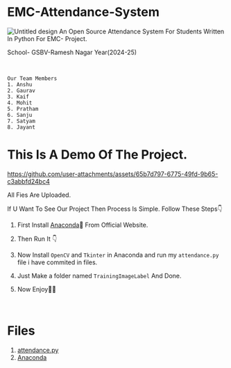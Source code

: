 # EMC-Attendance-System
![Untitled design](https://github.com/user-attachments/assets/b316a2f5-d5a2-4f1e-8c2f-2e0750c0ccd7)
An Open Source Attendance System For Students Written In Python For EMC- Project. 
<br>

School- GSBV-Ramesh Nagar
Year(2024-25)<br>  

<br>


```
Our Team Members
1. Anshu 
2. Gaurav 
3. Kaif  
4. Mohit
5. Pratham 
6. Sanju 
7. Satyam
8. Jayant 
```


# This Is A Demo Of The Project.

https://github.com/user-attachments/assets/65b7d797-6775-49fd-9b65-c3abbfd24bc4

All Fies Are Uploaded.

If U Want To See Our Project Then Process Is Simple.
Follow These Steps👇
<br>
1. First Install [Anaconda](https://www.anaconda.com/download/success)🐍
From Official Website. <br> 

2. Then Run It 👇 

3. Now Install `OpenCV` and `Tkinter` in Anaconda and run my ``attendance.py`` file i have commited in files.
  
4. Just Make a folder named `TrainingImageLabel` 
And Done.
  
5. Now Enjoy🥳🥳

<br>

# Files

1. [attendance.py](https://github.com/mkr-infinity/EMC-Attendance-System/blob/main/attendance.py)
2. [Anaconda](https://www.anaconda.com/download/success)
